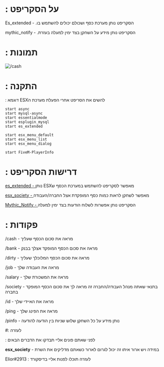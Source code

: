 # : על הסקריפט 

Es_extended - .הסקריפט נותן מערכת כסף ושכולם יכולים להשתמש בו

mythic_notify - .הסקריפט נותן מידע על השחקן בצד ימין למעלה בעזרת

# : תמונות

![/cash](https://i.ibb.co/Yc8fYwL/Capture.png) 

# : התקנה

: דוגמא ESXלהשים את הסריפט אחרי הפעלת מערכת ה

```
start async
start mysql-async
start essentialmode
start esplugin_mysql
start es_extended

start esx_menu_default
start esx_menu_list
start esx_menu_dialog

start FiveM-PlayerInfo
```

# : דרישות הסקריפט

[es_extended - ](https://github.com/esx-framework/es_extended) נותן ESXמאפשר לסקריפט להשתמש במערכת הכסף ש

[esx_society - ](https://github.com/esx-framework/esx_society) מאפשר לשחקן לראות כמות כסף המופקדת אצל החברה/העבודה

[Mythic_Notify - ](https://github.com/JayMontana36/mythic_notify) הסקריפט נותן אפשרות לשלוח הודעות בצד ימין למעלה

# : פקודות

/cash - מראה את סכום הכסף שעליך

/bank - מראה את סכום הכסף המופקד אצלך בבנק

/dirty - מראה את סכום הכסף המלוכלך שעליך

/job - מראה את העבודה שלך

/salary - מראה את המשכורת שלך

/society - בתנאי שאתה מנהל העבודה/החברה זה מראה לך את סכום הכסף המופקד בחברה

/id - מראה את האיידי שלך

/ping - מראה את הפינג שלך
            
/pinfo - נותן מידע על כל השחקן שלוש שניות בין הודעה להודעה 

#: לעזרה

: לפני שאתם פונים אליי תבדקו את הדברים הבאים

**esx_society** - במידה ויש ארור איתו זה יכול לגרום לארור כשאתם מדליקים את השרת

Elior#2913 : לעזרה תוכלו לפנות אליי בדיסקורד
